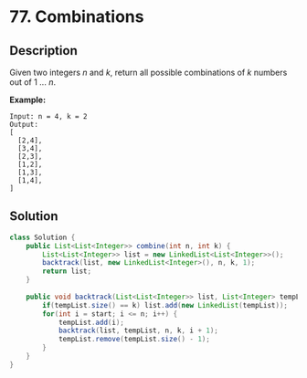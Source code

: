 # 77. Combinations

## Description
Given two integers *n* and *k*, return all possible combinations of *k* numbers out of 1 ... *n*.

**Example:**

```
Input: n = 4, k = 2
Output:
[
  [2,4],
  [3,4],
  [2,3],
  [1,2],
  [1,3],
  [1,4],
]
```

## Solution

```java
class Solution {
    public List<List<Integer>> combine(int n, int k) {
        List<List<Integer>> list = new LinkedList<List<Integer>>();
        backtrack(list, new LinkedList<Integer>(), n, k, 1);
        return list;
    }
    
    public void backtrack(List<List<Integer>> list, List<Integer> tempList, int n, int k, int start) {
        if(tempList.size() == k) list.add(new LinkedList(tempList));
        for(int i = start; i <= n; i++) {
            tempList.add(i);
            backtrack(list, tempList, n, k, i + 1);
            tempList.remove(tempList.size() - 1);
        }
    }
}
```

